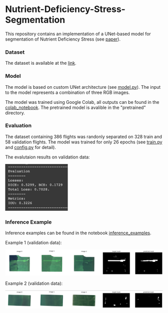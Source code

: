 # Nutrient-Deficiency-Stress-Segmentation

This repository contains an implementation of a UNet-based model for segmentation of Nutrient Deficiency Stress (see [paper](https://arxiv.org/abs/2012.09654)).

### Dataset
The dataset is available at the [link](https://registry.opendata.aws/intelinair_longitudinal_nutrient_deficiency/).

### Model
The model is based on custom UNet architecture (see [model.py](https://github.com/artem-gorodetskii/Nutrient-Deficiency-Stress-Segmentation/blob/master/model.py)). The input to the model represents a combination of three RGB images.

The model was trained using Google Colab, all outputs can be found in the [colab_notebook](https://github.com/artem-gorodetskii/Nutrient-Deficiency-Stress-Segmentation/blob/master/colab_notebook.ipynb). The pretrained model is avalible in the "pretrained" directory.

### Evaluation
The dataset containing 386 flights was randonly separated on 328 train and 58 validation flights. The model was trained for only 26 epochs (see [train.py](https://github.com/artem-gorodetskii/Nutrient-Deficiency-Stress-Segmentation/blob/master/train.py) and [config.py](https://github.com/artem-gorodetskii/Nutrient-Deficiency-Stress-Segmentation/blob/master/config.py) for detail). 

The evalutaion results on validation data:
<div align="left">
  <img src="assets/evaluation.png" width="200" />
</div>

### Inference Example
Inference examples can be found in the notebook [inference_examples](https://github.com/artem-gorodetskii/Nutrient-Deficiency-Stress-Segmentation/blob/master/inference_example.ipynb).

Example 1 (validation data):
<div align="left">
  <img src="assets/inference_example_1.png" width="1000" />
</div>

Example 2 (validation data):
<div align="left">
  <img src="assets/inference_example_2.png" width="1000" />
</div>

